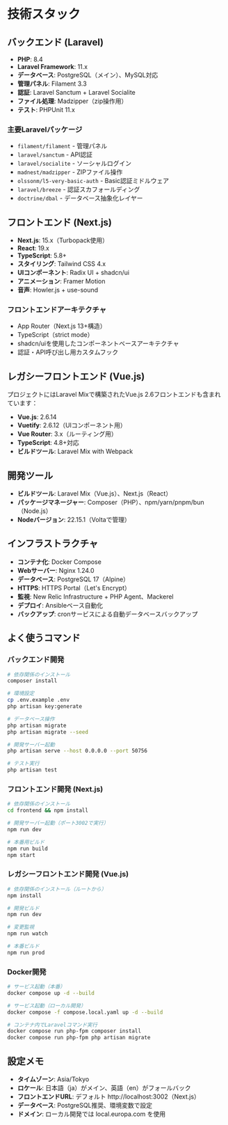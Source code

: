 # 技術スタック

## バックエンド (Laravel)

- **PHP**: 8.4
- **Laravel Framework**: 11.x
- **データベース**: PostgreSQL（メイン）、MySQL対応
- **管理パネル**: Filament 3.3
- **認証**: Laravel Sanctum + Laravel Socialite
- **ファイル処理**: Madzipper（zip操作用）
- **テスト**: PHPUnit 11.x

### 主要Laravelパッケージ
- `filament/filament` - 管理パネル
- `laravel/sanctum` - API認証
- `laravel/socialite` - ソーシャルログイン
- `madnest/madzipper` - ZIPファイル操作
- `olssonm/l5-very-basic-auth` - Basic認証ミドルウェア
- `laravel/breeze` - 認証スカフォールディング
- `doctrine/dbal` - データベース抽象化レイヤー

## フロントエンド (Next.js)

- **Next.js**: 15.x（Turbopack使用）
- **React**: 19.x
- **TypeScript**: 5.8+
- **スタイリング**: Tailwind CSS 4.x
- **UIコンポーネント**: Radix UI + shadcn/ui
- **アニメーション**: Framer Motion
- **音声**: Howler.js + use-sound

### フロントエンドアーキテクチャ
- App Router（Next.js 13+構造）
- TypeScript（strict mode）
- shadcn/uiを使用したコンポーネントベースアーキテクチャ
- 認証・API呼び出し用カスタムフック

## レガシーフロントエンド (Vue.js)

プロジェクトにはLaravel Mixで構築されたVue.js 2.6フロントエンドも含まれています：
- **Vue.js**: 2.6.14
- **Vuetify**: 2.6.12（UIコンポーネント用）
- **Vue Router**: 3.x（ルーティング用）
- **TypeScript**: 4.8+対応
- **ビルドツール**: Laravel Mix with Webpack

## 開発ツール

- **ビルドツール**: Laravel Mix（Vue.js）、Next.js（React）
- **パッケージマネージャー**: Composer（PHP）、npm/yarn/pnpm/bun（Node.js）
- **Nodeバージョン**: 22.15.1（Voltaで管理）

## インフラストラクチャ

- **コンテナ化**: Docker Compose
- **Webサーバー**: Nginx 1.24.0
- **データベース**: PostgreSQL 17（Alpine）
- **HTTPS**: HTTPS Portal（Let's Encrypt）
- **監視**: New Relic Infrastructure + PHP Agent、Mackerel
- **デプロイ**: Ansibleベース自動化
- **バックアップ**: cronサービスによる自動データベースバックアップ

## よく使うコマンド

### バックエンド開発
```bash
# 依存関係のインストール
composer install

# 環境設定
cp .env.example .env
php artisan key:generate

# データベース操作
php artisan migrate
php artisan migrate --seed

# 開発サーバー起動
php artisan serve --host 0.0.0.0 --port 50756

# テスト実行
php artisan test
```

### フロントエンド開発 (Next.js)
```bash
# 依存関係のインストール
cd frontend && npm install

# 開発サーバー起動（ポート3002で実行）
npm run dev

# 本番用ビルド
npm run build
npm start
```

### レガシーフロントエンド開発 (Vue.js)
```bash
# 依存関係のインストール（ルートから）
npm install

# 開発ビルド
npm run dev

# 変更監視
npm run watch

# 本番ビルド
npm run prod
```

### Docker開発
```bash
# サービス起動（本番）
docker compose up -d --build

# サービス起動（ローカル開発）
docker compose -f compose.local.yaml up -d --build

# コンテナ内でLaravelコマンド実行
docker compose run php-fpm composer install
docker compose run php-fpm php artisan migrate
```

## 設定メモ

- **タイムゾーン**: Asia/Tokyo
- **ロケール**: 日本語（ja）がメイン、英語（en）がフォールバック
- **フロントエンドURL**: デフォルト http://localhost:3002（Next.js）
- **データベース**: PostgreSQL推奨、環境変数で設定
- **ドメイン**: ローカル開発では local.europa.com を使用

